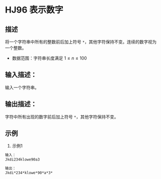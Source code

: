 # HJ96 表示数字

## 描述

将一个字符串中所有的整数前后加上符号 `*`，其他字符保持不变。连续的数字视为一个整数。

* 数据范围：字符串长度满足 $1 \leq n \leq 100$

## 输入描述：

输入一个字符串。

## 输出描述：

字符中所有出现的数字前后加上符号 `*`，其他字符保持不变。

## 示例

1. 示例1

```txt
输入：
Jkdi234klowe90a3

输出：
Jkdi*234*klowe*90*a*3*
```

